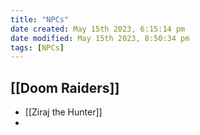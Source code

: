 ```yaml
---
title: "NPCs"
date created: May 15th 2023, 6:15:14 pm
date modified: May 15th 2023, 8:50:34 pm
tags: [NPCs]
---
```

## [[Doom Raiders]]
- [[Ziraj the Hunter]]
- 